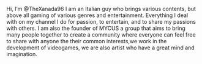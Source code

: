 Hi, I’m @TheXanada96
I am an Italian guy who brings various contents, but above all gaming of various genres and entertainment.
Everything I deal with on my channel I do for passion, to entertain, and to share my passions with others.
I am also the founder of MYCUS a group that aims to bring many people together to create a community where everyone can feel free to share with anyone the
their common interests,we work in the development of videogames, we are also artist who have a great mind and imagination.

